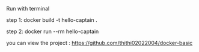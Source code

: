 Run with terminal

step 1: docker build -t hello-captain .

step 2: docker run --rm hello-captain


you can view the project : https://github.com/thithi02022004/docker-basic

